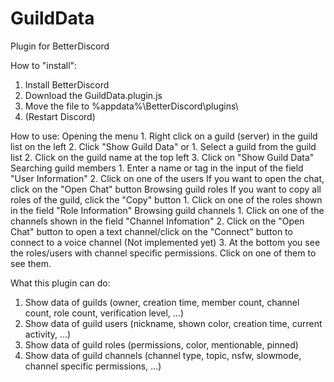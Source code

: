 # GuildData
Plugin for BetterDiscord

How to "install":
  1. Install BetterDiscord
  2. Download the GuildData.plugin.js
  3. Move the file to %appdata%\BetterDiscord\plugins\
  4. (Restart Discord)

How to use:
  Opening the menu
    1. Right click on a guild (server) in the guild list on the left
    2. Click "Show Guild Data"
    or
    1. Select a guild from the guild list
    2. Click on the guild name at the top left
    3. Click on "Show Guild Data"
  Searching guild members
    1. Enter a name or tag in the input of the field "User Information"
    2. Click on one of the users
    If you want to open the chat, click on the "Open Chat" button
  Browsing guild roles
    If you want to copy all roles of the guild, click the "Copy" button
    1. Click on one of the roles shown in the field "Role Information"
  Browsing guild channels
    1. Click on one of the channels shown in the field "Channel Infomation"
    2. Click on the "Open Chat" button to open a text channel/click on the "Connect" button to connect to a voice channel (Not implemented yet)
    3. At the bottom you see the roles/users with channel specific permissions. Click on one of them to see them.

What this plugin can do:
  1. Show data of guilds (owner, creation time, member count, channel count, role count, verification level, ...)
  2. Show data of guild users (nickname, shown color, creation time, current activity, ...)
  3. Show data of guild roles (permissions, color, mentionable, pinned)
  4. Show data of guild channels (channel type, topic, nsfw, slowmode, channel specific permissions, ...)
